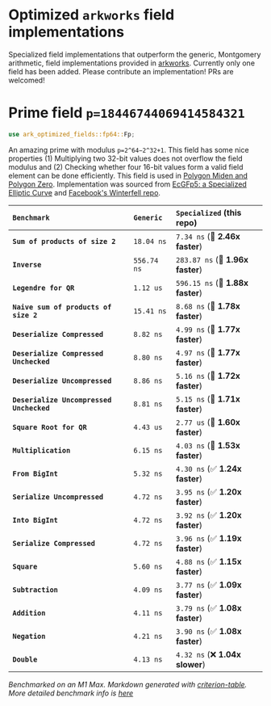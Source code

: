 # Optimized `arkworks` field implementations

Specialized field implementations that outperform the generic, Montgomery arithmetic, field implementations provided in [arkworks](https://github.com/arkworks-rs/algebra). Currently only one field has been added. Please contribute an implementation! PRs are welcomed!

# Prime field `p=18446744069414584321`

```rust
use ark_optimized_fields::fp64::Fp;
```

An amazing prime with modulus `p=2^64−2^32+1`. This field has some nice properties (1) Multiplying two 32-bit values does not overflow the field modulus and (2) Checking whether four 16-bit values form a valid field element can be done efficiently. This field is used in [Polygon Miden and Polygon Zero](https://twitter.com/0xPolygonMiden/status/1478786573348995075). Implementation was sourced from [EcGFp5: a Specialized Elliptic Curve](https://eprint.iacr.org/2022/274.pdf) and [Facebook's Winterfell repo](https://github.com/novifinancial/winterfell/blob/c7c92620cc7661e38ad58e1a3bdfbd7bba694c5d/math/src/field/f64/mod.rs).

| `Benchmark`                              | `Generic`   | `Specialized` (this repo)         |
| :--------------------------------------- | :---------- | :-------------------------------- |
| **`Sum of products of size 2`**          | `18.04 ns`  | `7.34 ns` (🚀 **2.46x faster**)   |
| **`Inverse`**                            | `556.74 ns` | `283.87 ns` (🚀 **1.96x faster**) |
| **`Legendre for QR`**                    | `1.12 us`   | `596.15 ns` (🚀 **1.88x faster**) |
| **`Naive sum of products of size 2`**    | `15.41 ns`  | `8.68 ns` (🚀 **1.78x faster**)   |
| **`Deserialize Compressed`**             | `8.82 ns`   | `4.99 ns` (🚀 **1.77x faster**)   |
| **`Deserialize Compressed Unchecked`**   | `8.80 ns`   | `4.97 ns` (🚀 **1.77x faster**)   |
| **`Deserialize Uncompressed`**           | `8.86 ns`   | `5.16 ns` (🚀 **1.72x faster**)   |
| **`Deserialize Uncompressed Unchecked`** | `8.81 ns`   | `5.15 ns` (🚀 **1.71x faster**)   |
| **`Square Root for QR`**                 | `4.43 us`   | `2.77 us` (🚀 **1.60x faster**)   |
| **`Multiplication`**                     | `6.15 ns`   | `4.03 ns` (🚀 **1.53x faster**)   |
| **`From BigInt`**                        | `5.32 ns`   | `4.30 ns` (✅ **1.24x faster**)   |
| **`Serialize Uncompressed`**             | `4.72 ns`   | `3.95 ns` (✅ **1.20x faster**)   |
| **`Into BigInt`**                        | `4.72 ns`   | `3.92 ns` (✅ **1.20x faster**)   |
| **`Serialize Compressed`**               | `4.72 ns`   | `3.96 ns` (✅ **1.19x faster**)   |
| **`Square`**                             | `5.60 ns`   | `4.88 ns` (✅ **1.15x faster**)   |
| **`Subtraction`**                        | `4.09 ns`   | `3.77 ns` (✅ **1.09x faster**)   |
| **`Addition`**                           | `4.11 ns`   | `3.79 ns` (✅ **1.08x faster**)   |
| **`Negation`**                           | `4.21 ns`   | `3.90 ns` (✅ **1.08x faster**)   |
| **`Double`**                             | `4.13 ns`   | `4.32 ns` (❌ **1.04x slower**)   |

_Benchmarked on an M1 Max. Markdown generated with
[criterion-table](https://github.com/nu11ptr/criterion-table). More detailed benchmark info is [here](http://andrewmilson.com/optimized-fields/criterion/report/index.html)_

